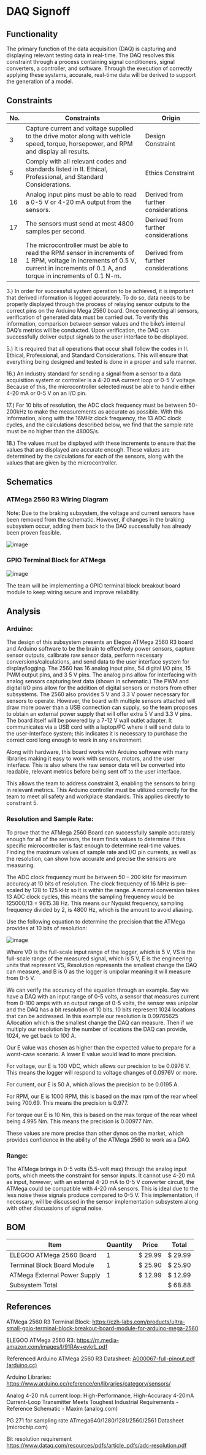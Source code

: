 # DAQ Signoff

## Functionality

The primary function of the data acquisition (DAQ) is capturing and displaying relevant testing data in real-time. The DAQ resolves this constraint through a process containing signal conditioners, signal converters, a controller, and software. Through the execution of correctly applying these systems, accurate, real-time data will be derived to support the generation of a model.

## Constraints
|No.        |Constraints   |Origin   |
|---|---------------------|--------|
|3|Capture current and voltage supplied to the drive motor along with vehicle speed, torque, horsepower, and RPM and display all results.         |Design Constraint |
|5|Comply with all relevant codes and standards listed in II. Ethical, Professional, and Standard Considerations.       |Ethics Constraint|
|16|Analog input pins must be able to read a 0-5 V or 4-20 mA output from the sensors.       |Derived from further considerations|
|17|The sensors must send at most 4800 samples per second.       |Derived from further considerations|
|18|The microcontroller must be able to read the RPM sensor in increments of 1 RPM, voltage in increments of 0.5 V, current in increments of 0.1 A, and torque in increments of 0.1 N-m.       |Derived from further considerations|


3.)  In order for successful system operation to be achieved, it is important that derived information is logged accurately. To do so, data needs to be properly displayed through the process of relaying sensor outputs to the correct pins on the Arduino Mega 2560 board. Once connecting all sensors, verification of generated data must be carried out. To verify this information, comparison between sensor values and the bike’s internal DAQ’s metrics will be conducted. Upon verification, the DAQ can successfully deliver output signals to the user interface to be displayed.

5.)   It is required that all operations that occur shall follow the codes in II. Ethical, Professional, and Standard Considerations. This will ensure that everything being designed and tested is done in a proper and safe manner.

16.)   An industry standard for sending a signal from a sensor to a data acquisition system or controller is a 4-20 mA current loop or 0-5 V voltage.  Because of this, the microcontroller selected must be able to handle either 4-20 mA or 0-5 V on an I/O pin.

17.)   For 10 bits of resolution, the ADC clock frequency must be between 50-200kHz to make the measurements as accurate as possible.  With this information, along with the 16MHz clock frequency, the 13 ADC clock cycles, and the calculations described below, we find that the sample rate must be no higher than the 4800S/s.

18.)   The values must be displayed with these increments to ensure that the values that are displayed are accurate enough.  These values are determined by the calculations for each of the sensors, along with the values that are given by the microcontroller.



## Schematics

### ATMega 2560 R3 Wiring Diagram
Note: Due to the braking subsystem, the voltage and current sensors have been removed from the schematic. However, if changes in the braking subsystem occur, adding them back to the DAQ successfully has already been proven feasible.

![image](https://github.com/Dylan2432/Capstone1_Team3_EV-Motorcycle-Chassis-Dynamometer/assets/157453598/73cc76ce-7a36-492f-9340-87c22a202c2c)


### GPIO Terminal Block for ATMega

![image](https://github.com/Dylan2432/Capstone1_Team3_EV-Motorcycle-Chassis-Dynamometer/assets/100161665/8f1a0d65-bd72-4ea7-ab0b-776cb64db4e0)

The team will be implementing a GPIO terminal block breakout board module to keep wiring secure and improve reliability.


## Analysis

### Arduino:

The design of this subsystem presents an Elegoo ATMega 2560 R3 board and Arduino software to be the brain to effectively power sensors, capture sensor outputs, calibrate raw sensor data, perform necessary conversions/calculations, and send data to the user interface system for display/logging. The 2560 has 16 analog input pins, 54 digital I/O pins, 15 PWM output pins, and 3 5 V pins. The analog pins allow for interfacing with analog sensors capturing test data (shown in schematic.) The PWM and digital I/O pins allow for the addition of digital sensors or motors from other subsystems. The 2560 also provides 5 V and 3.3 V power necessary for sensors to operate. However, the board with multiple sensors attached will draw more power than a USB connection can supply, so the team proposes to obtain an external power supply that will offer extra 5 V and 3.3 V pins. The board itself will be powered by a 7-12 V wall outlet adapter. It communicates via a USB cord with a laptop/PC where it will send data to the user-interface system; this indicates it is necessary to purchase the correct cord long enough to work in any environment.

Along with hardware, this board works with Arduino software with many libraries making it easy to work with sensors, motors, and the user interface. This is also where the raw sensor data will be converted into readable, relevant metrics before being sent off to the user interface.

This allows the team to address constraint 3, enabling the sensors to bring in relevant metrics. This Arduino controller must be utilized correctly for the team to meet all safety and workplace standards. This applies directly to constraint 5.

### Resolution and Sample Rate:

To prove that the ATMega 2560 Board can successfully sample accurately enough for all of the sensors, the team finds values to determine if this specific microcontroller is fast enough to determine real-time values.  Finding the maximum values of sample rate and I/O pin currents, as well as the resolution, can show how accurate and precise the sensors are measuring.

The ADC clock frequency must be between 50 – 200 kHz for maximum accuracy at 10 bits of resolution. The clock frequency of 16 MHz is pre-scaled by 128 to 125 kHz so it is within the range. A normal conversion takes 13 ADC clock cycles, this means the sampling frequency would be 125000/13 = 9615.38 Hz. This means our Nyquist frequency, sampling frequency divided by 2, is 4800 Hz, which is the amount to avoid aliasing.

Use the following equation to determine the precision that the ATMega provides at 10 bits of resolution: 

![image](https://github.com/Dylan2432/Capstone1_Team3_EV-Motorcycle-Chassis-Dynamometer/assets/157453598/720d4f84-d0a3-44b4-ab01-e97a1ae3008c)


  Where VD is the full-scale input range of the logger, which is 5 V, VS is the full-scale range of the measured signal, which is 5 V, E is the engineering units that represent VS, Resolution represents the smallest change the DAQ can measure, and B is 0 as the logger is unipolar meaning it will measure from 0-5 V.

  We can verify the accuracy of the equation through an example. Say we have a DAQ with an input range of 0-5 volts, a sensor that measures current from 0-100 amps with an output range of 0-5 volts, the sensor was unipolar and the DAQ has a bit resolution of 10 bits. 10 bits represent 1024 locations that can be addressed. In this example our resolution is 0.09765625 A/location which is the smallest change the DAQ can measure. Then if we multiply our resolution by the number of locations the DAQ can provide, 1024, we get back to 100 A.


  Our E value was chosen as higher than the expected value to prepare for a worst-case scenario. A lower E value would lead to more precision.

  For voltage, our E is 100 VDC, which allows our precision to be 0.0976 V. This means the logger will respond to voltage changes of 0.0976V or more.

  For current, our E is 50 A, which allows the precision to be 0.0195 A.

  For RPM, our E is 1000 RPM, this is based on the max rpm of the rear wheel being 700.69. This means the precision is 0.977.

  For torque our E is 10 Nm, this is based on the max torque of the rear wheel being 4.995 Nm. This means the precision is 0.00977 Nm.

  These values are more precise than other dynos on the market, which provides confidence in the ability of the ATMega 2560 to work as a DAQ.

### Range:

  The ATMega brings in 0-5 volts (5.5-volt max) through the analog input ports, which meets the constraint for sensor inputs. It cannot use 4-20 mA as input, however, with an external 4-20 mA to 0-5 V converter circuit, the ATMega could be compatible with 4-20 mA sensors. This is ideal due to the less noise these signals produce compared to 0-5 V. This implementation, if necessary, will be discussed in the sensor implementation subsystem along with other discussions of signal noise. 



## BOM
|Item        |Quantity   |Price   |Total   |
|------------|-----------|--------|--------|
|ELEGOO ATMega 2560 Board|1          |\$ 29.99 |$ 29.99|
|Terminal Block Board Module |1| $ 25.90| $ 25.90|
|ATMega External Power Supply |1 |$ 12.99|$ 12.99
Subsystem Total |||$ 68.88|

## References

ATMega 2560 R3 Terminal Block:
https://czh-labs.com/products/ultra-small-gpio-terminal-block-breakout-board-module-for-arduino-mega-2560 

ELEGOO ATMega 2560 R3:
https://m.media-amazon.com/images/I/91RAy+evkrL.pdf

Referenced Arduino ATMega 2560 R3 Datasheet:
[A000067-full-pinout.pdf (arduino.cc)](https://docs.arduino.cc/resources/pinouts/A000067-full-pinout.pdf)

Arduino Libraries:
https://www.arduino.cc/reference/en/libraries/category/sensors/

Analog 4-20 mA current loop:
High-Performance, High-Accuracy 4-20mA Current-Loop Transmitter Meets Toughest Industrial Requirements - Reference Schematic - Maxim (analog.com)


PG 271 for sampling rate
ATmega640/1280/1281/2560/2561 Datasheet (microchip.com)

Bit resolution requirement
https://www.dataq.com/resources/pdfs/article_pdfs/adc-resolution.pdf


